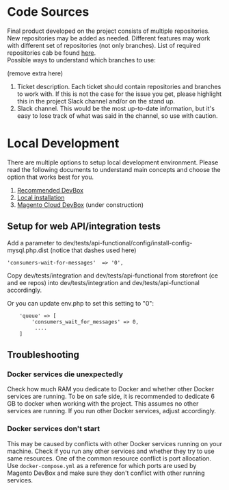 # Code Sources

Final product developed on the project consists of multiple repositories.
New repositories may be added as needed.
Different features may work with different set of repositories (not only branches).
List of required repositories cab be found [here](https://github.com/magento/storefront-cloud-project/blob/production/.magento.env.yaml).  
Possible ways to understand which branches to use:

(remove extra here)
1. Ticket description. Each ticket should contain repositories and branches to work with. If this is not the case for the issue you get, please highlight this in the project Slack channel and/or on the stand up.
2. Slack channel. This would be the most up-to-date information, but it's easy to lose track of what was said in the channel, so use with caution.

# Local Development

There are multiple options to setup local development environment.
Please read the following documents to understand main concepts and choose the option that works best for you.

1. [Recommended DevBox](https://github.com/magento/catalog-storefront/blob/develop/dev/docs/development/Andrii-Lugovyi-DevBox-for-Local-Development.md)
1. [Local installation](https://github.com/magento/catalog-storefront/blob/develop/dev/docs/development/Local-Install.md)
1. [Magento Cloud DevBox](https://github.com/magento/catalog-storefront/blob/develop/dev/docs/development/Magento-Cloud-DevBox-for-Local-Development.md) (under construction) 


## Setup for web API/integration tests

Add a parameter to dev/tests/api-functional/config/install-config-mysql.php.dist (notice that dashes used here)

```
'consumers-wait-for-messages'  => '0',
```

Copy dev/tests/integration and dev/tests/api-functional from storefront (ce and ee repos) into dev/tests/integration and dev/tests/api-functional accordingly.

Or you can update env.php to set this setting to "0":
```
    'queue' => [
        'consumers_wait_for_messages' => 0,
         ....
    ]
```

## Troubleshooting

### Docker services die unexpectedly

Check how much RAM you dedicate to Docker and whether other Docker services are running.
To be on safe side, it is recommended to dedicate 6 GB to docker when working with the project. This assumes no other services are running. If you run other Docker services, adjust accordingly.

### Docker services don't start

This may be caused by conflicts with other Docker services running on your machine.
Check if you run any other services and whether they try to use same resources.
One of the common resource conflict is port allocation.
Use `docker-compose.yml` as a reference for which ports are used by Magento DevBox and make sure they don't conflict with other running services.